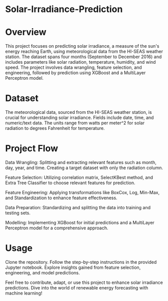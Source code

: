 # Solar-Irradiance-Prediction

# Overview
This project focuses on predicting solar irradiance, a measure of the sun's energy reaching Earth, using meteorological data from the HI-SEAS weather station. The dataset spans four months (September to December 2016) and includes parameters like solar radiation, temperature, humidity, and wind speed. The project involves data wrangling, feature selection, and engineering, followed by prediction using XGBoost and a MultiLayer Perceptron model.

# Dataset
The meteorological data, sourced from the HI-SEAS weather station, is crucial for understanding solar irradiance. Fields include date, time, and numeric/text data. The units range from watts per meter^2 for solar radiation to degrees Fahrenheit for temperature.

# Project Flow
Data Wrangling: Splitting and extracting relevant features such as month, day, year, and time. Creating a target dataset with only the radiation column.

Feature Selection: Utilizing correlation matrix, SelectKBest method, and Extra Tree Classifier to choose relevant features for prediction.

Feature Engineering: Applying transformations like BoxCox, Log, Min-Max, and Standardization to enhance feature effectiveness.

Data Preparation: Standardizing and splitting the data into training and testing sets.

Modelling: Implementing XGBoost for initial predictions and a MultiLayer Perceptron model for a comprehensive approach.

# Usage
Clone the repository.
Follow the step-by-step instructions in the provided Jupyter notebook.
Explore insights gained from feature selection, engineering, and model predictions.

Feel free to contribute, adapt, or use this project to enhance solar irradiance predictions. Dive into the world of renewable energy forecasting with machine learning! 
